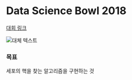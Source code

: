 # Data Science Bowl 2018
[대회 링크](https://www.kaggle.com/c/data-science-bowl-2018)


![대체 텍스트](https://storage.googleapis.com/kaggle-media/competitions/dsb-2018/dsb.jpg)


### 목표
세포의 핵을 찾는 알고리즘을 구현하는 것


